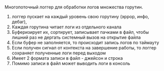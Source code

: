 Многопоточный логгер для обработки логов множества горутин.
1. логгер пускает на каждый уровень свою горутину (эррор, инфо, дебаг),
2. Каждая горутина читает логи из отдельного канала
3. Буферизирует их, сортирует, записывает пачками в файл, чтобы лишний раз не дергать системный вызов на открытие файла
4. Если буфер не заполняется, то происходит запись логов по таймауту
5. Если получен сигнал от контекста на завершение работы, то логгер сохраняет полученные логи перед выходом
6. Имеет 2 формата записи в файл - джейсон и строка
7. Помимо записи в файл может выводить логи в консоль
